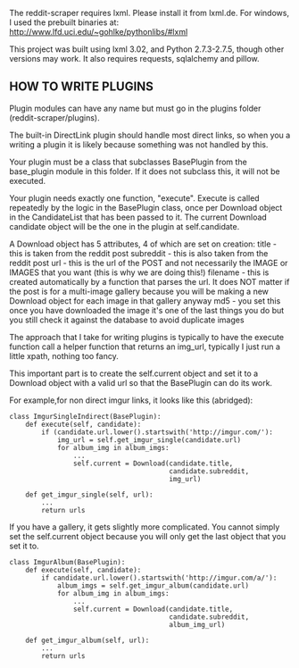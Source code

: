 The reddit-scraper requires lxml. Please install it from lxml.de.
For windows, I used the prebuilt binaries at:
http://www.lfd.uci.edu/~gohlke/pythonlibs/#lxml

This project was built using lxml 3.02, and Python 2.7.3-2.7.5,
though other versions may work. It also requires requests, sqlalchemy and
pillow.

HOW TO WRITE PLUGINS
--------------------------------------------------------------------------------
Plugin modules can have any name but must go in the plugins folder
(reddit-scraper/plugins).

The built-in DirectLink plugin should handle most direct links,
so when you a writing a plugin it is likely because something was not handled
by this.

Your plugin must be a class that subclasses BasePlugin from the base_plugin
module in this folder. If it does not subclass this, it will not be executed.

Your plugin needs exactly one function, "execute". Execute is called repeatedly
by the logic in the BasePlugin class, once per Download object in the
CandidateList that has been passed to it. The current Download candidate
object will be the one in the plugin at self.candidate.

A Download object has 5 attributes, 4 of which are set on creation:
    title     - this is taken from the reddit post
    subreddit - this is also taken from the reddit post
    url       - this is the url of the POST and not necessarily the IMAGE or
                IMAGES that you want (this is why we are doing this!)
    filename  - this is created automatically by a function that parses the
                url. It does NOT matter if the post is for a multi-image
                gallery because you will be making a new Download object for
                each image in that gallery anyway
    md5       - you set this once you have downloaded the image it's one of
                the last things you do but you still check it against the
                database to avoid duplicate images

The approach that I take for writing plugins is typically to have the execute
function call a helper function that returns an img_url,
typically I just run a little xpath, nothing too fancy.

This important part is to create the self.current object and set it to a
Download object with a valid url so that the BasePlugin can do its work.

For example,for non direct imgur links, it looks like this (abridged):

    class ImgurSingleIndirect(BasePlugin):
        def execute(self, candidate):
            if (candidate.url.lower().startswith('http://imgur.com/'):
                img_url = self.get_imgur_single(candidate.url)
                for album_img in album_imgs:
                    ...
                    self.current = Download(candidate.title,
                                            candidate.subreddit,
                                            img_url)

        def get_imgur_single(self, url):
            ...
            return urls

If you have a gallery, it gets slightly more complicated. You cannot simply
set the self.current object because you will only get the last object that
you set it to.

    class ImgurAlbum(BasePlugin):
        def execute(self, candidate):
            if candidate.url.lower().startswith('http://imgur.com/a/'):
                album_imgs = self.get_imgur_album(candidate.url)
                for album_img in album_imgs:
                    ...
                    self.current = Download(candidate.title,
                                            candidate.subreddit,
                                            album_img_url)

        def get_imgur_album(self, url):
            ...
            return urls